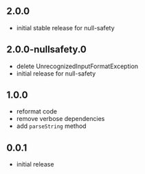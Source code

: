 ## 2.0.0
* initial stable release for null-safety

## 2.0.0-nullsafety.0
* delete UnrecognizedInputFormatException
* initial release for null-safety

## 1.0.0

* reformat code
* remove verbose dependencies
* add `parseString` method

## 0.0.1

* initial release

